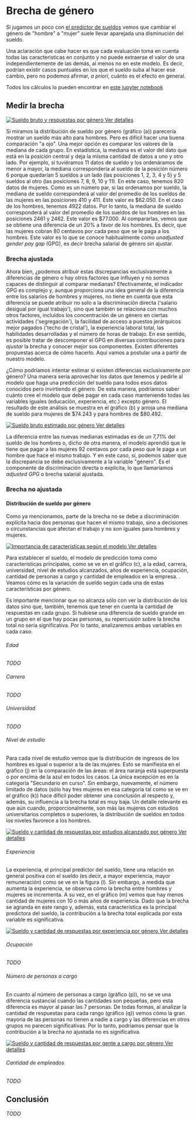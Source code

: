 # Brecha de género

Si jugamos un poco con [el predictor de
sueldos](https://seppo0010.github.io/sysarmy-sueldos-2020.1/) vemos que cambiar
el género de "hombre" a "mujer" suele llevar aparejada una disminución del
sueldo.

Una aclaración que cabe hacer es que cada evaluación toma en cuenta todas las
características en conjunto y no puede extraerse el valor de una
independientemente de las demás, al menos no en este modelo. Es decir, podrían existir casos puntuales en los que 
el sueldo suba al hacer ese cambio, pero no podemos afirmar, _a priori_,
cuánto es el efecto en general.

Todos los cálculos lo pueden encontrar en [este jupyter
notebook](https://github.com/seppo0010/sysarmy-sueldos-2020.1/blob/master/notebook/Brecha%20de%20g%C3%A9nero.ipynb)

## Medir la brecha

[
![Sueldo bruto y respuestas por género](overall.png)
Ver detalles
](overall.md)

Si miramos la distribución de sueldo por género (gráfico (a)) parecería mostrar un sueldo más alto para hombres. Pero es
difícil hacer una buena comparación "a ojo". Una mejor opción es comparar los valores de la mediana de cada grupo. 
En estadística, la mediana es el valor del dato que está en la posición central y deja la misma cantidad de datos a uno y otro lado. 
Por ejemplo, si tuviéramos 11 datos de sueldo y los ordenáramos de menor a mayor, la mediana correspondería al sueldo de la posición número 6 porque quedarían 5 sueldos a un lado (las posiciones 1, 2, 3, 4 y 5) y 5 sueldos al otro (las posiciones 7, 8, 9, 10 y 11).
En este caso, tenemos 820 datos de mujeres. Como es un número par, si las ordenamos por sueldo, la mediana de sueldo corresponderá al valor del promedio de los sueldos de las mujeres en las posiciones 410 y 411. Este valor es $62.050.
En el caso de los hombres, tenemos 4922 datos. Por lo tanto, la mediana de sueldo corresponderá al valor del promedio de los sueldos de los hombres en las posiciones 2461 y 2462. Este valor es $77.000.
Al compararlas, vemos que se obtiene una 
diferencia de un 20% a favor de los hombres. Es decir, que las mujeres cobran 80 centavos por cada peso que se le paga a los hombres. Este valor es lo que se conoce habitualmente como _unadjusted gender pay gap_ (GPG), es decir brecha salarial de género sin ajustar.

### Brecha ajustada

Ahora bien, ¿podemos atribuir estas discrepancias exclusivamente a diferencias de género o hay otros factores que influyen y no somos capaces de distinguir al comparar medianas? Efectivamente, el indicador GPG es complejo y, aunque proporciona una idea general de la diferencia entre los salarios de hombres y mujeres, no tiene en cuenta que esta diferencia se puede atribuir no solo a la discriminación directa ('salario desigual por igual trabajo'), sino que también se relaciona con muchos otros factores, incluidos los concentración de un género en ciertas actividades ('segregación'), la facilidad de acceso a puestos jerárquicos mejor pagados ('techo de cristal'), la experiencia laboral total, las habilidades desarrolladas y el número de horas de trabajo.
En ese sentido, es posible tratar de descomponer el GPG en diversas contribuciones para _ajustar_ la brecha y conocer mejor sus componentes. Existen diferentes propuestas acerca de cómo hacerlo. Aquí vamos a postular una a partir de nuestro modelo.

¿Cómo podríamos intentar estimar si existen diferencias exclusivamente por género? 
Una manera sería aprovechar los datos que tenemos y pedirle al modelo que haga una predicción del sueldo para todos esos datos conocidos pero invirtiendo el género. 
De esta manera, podríamos saber cuánto cree el modelo que debe pagar en cada caso manteniendo todas las variables iguales (educación, experiencia, etc.) excepto género.
El resultado de este análisis se muestra en el gráfico (b) y arroja una mediana de sueldo para mujeres de $74.243 y para hombres de $80.492.

[
![Sueldo bruto estimado por género](salary-estimate.png)
Ver detalles
](salary-estimate.md)

La diferencia entre las nuevas medianas estimadas es de un 7,71% del sueldo de
los hombres o, dicho de otra manera, el modelo aprendió que le tiene que pagar a
las mujeres 92 centavos por cada peso que le paga a un hombre que hace el
mismo trabajo. Y en este caso, sí, podemos saber que la discrepancia se debe
exclusivamente a la variable "género". Es el componente de discriminación directa o explícita, lo que llamaríamos _adjusted GPG_ o brecha salarial ajustada.

### Brecha no ajustada

#### Distribución de sueldo por género

Como ya mencionamos, parte de la brecha no se debe a discriminación explícita hacia dos
personas que hacen el mismo trabajo, sino a decisiones o circunstancias que
afectan el trabajo y no son iguales para hombres y mujeres.

[
![Importancia de características según el modelo](feature-importances.png)
Ver detalles
](feature-importances.md)

Para establecer el sueldo, el modelo de predicción toma como características
principales, como se ve en el gráfico (c), a la edad, carrera, universidad,
nivel de estudios alcanzados, años de experiencia, ocupación, cantidad de
personas a cargo y cantidad de empleados en la empresa. . Veamos cómo es la
variación de sueldo según cada una de estas características por género.

Es importante mencionar que no alcanza sólo con ver la distribución de los
datos sino que, también, tenemos que tener en cuenta la cantidad de respuestas
en cada grupo. Si hubiese una diferencia de sueldo grande en un grupo en el que
hay pocas personas, su repercusión sobre la brecha total no sería
significativa. Por lo tanto, analizaremos ambas variables en cada caso.

###### Edad

_TODO_

###### Carrera

_TODO_

###### Universidad

_TODO_

###### Nivel de estudio

Para cada nivel de estudio vemos que la distribución de ingresos de los hombres
es igual o superior a la de las mujeres. Esto se manifiesta en el gráfico (j)
en la comparación de las áreas: el área naranja está superpuesta o por encima
de la azul en todos los casos. La única excepción es en la categoría
"Secundario en curso". Sin embargo, nuevamente, el número limitado de datos
(sólo hay tres mujeres en esa categoría tal como se ve en el gráfico (k)) hace
difícil poder obtener una conclusión al respecto y, además, su influencia a la
brecha total es muy baja.
Un detalle relevante es que aún cuando, proporcionalmente, son más las mujeres
con estudios universitarios completos o superiores, la distribución de sueldos
en todos los niveles favorece a los hombres.

[
![Sueldo y cantidad de respuestas por estudios alcanzado por género](study.png)
Ver detalles
](study.md)

###### Experiencia

La experiencia, el principal predictor del sueldo, tiene una relación en general
positiva con el sueldo (es decir, a mayor experiencia, mayor remuneración) como
se ve en la figura (l). Sin embargo, a medida que aumenta la experiencia, se
observa cómo la brecha entre hombres y mujeres se incrementa. A su vez, en el
gráfico (m) vemos que hay menos cantidad de mujeres con 10 o más años de
experiencia. Dado que la brecha se agranda en este rango y, además, esta
característica es la principal predictora del sueldo, la contribución a la
brecha total explicada por esta variable es significativa.

[
![Sueldo y cantidad de respuestas por experiencia por género](experience.png)
Ver detalles
](experience.md)

###### Ocupación

_TODO_

###### Número de personas a cargo

En cuanto al número de personas a cargo (gráfico (p)), no se ve una diferencia
sustancial cuando las cantidades son pequeñas, pero esta diferencia es mayor al
pasar las 7 personas. De todas formas, al analizar la cantidad de respuestas
para cada rango (gráfico (q)) vemos cómo la gran mayoría de las personas no
tienen a nadie a cargo y las diferencias en otros grupos no parecen
significativas. Por lo tanto, podríamos pensar que la contribución a la brecha
no ajustada no es significativa.

[
![Sueldo y cantidad de respuestas por gente a cargo por género ](inchargeof.png)
Ver detalles
](inchargeof.md)

###### Cantidad de empleados

_TODO_

## Conclusión

_TODO_

